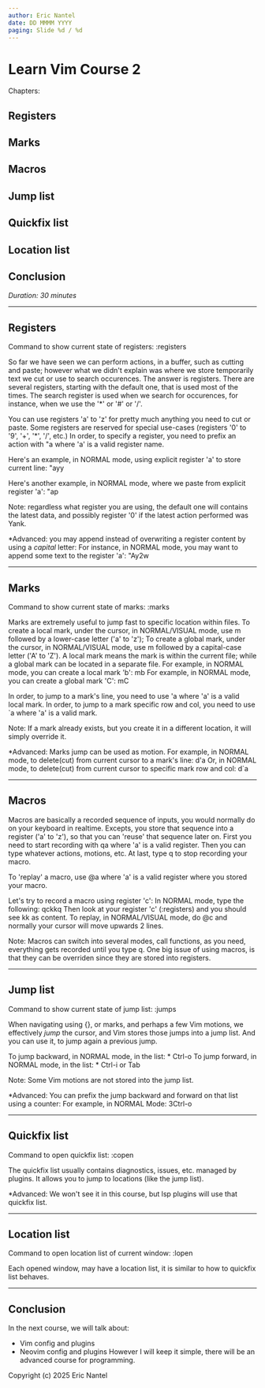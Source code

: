 ```yaml
---
author: Eric Nantel
date: DD MMMM YYYY
paging: Slide %d / %d
---
```


# Learn Vim Course 2

Chapters:
## Registers
## Marks
## Macros
## Jump list
## Quickfix list
## Location list
## Conclusion

_Duration: 30 minutes_

---

## Registers

Command to show current state of registers:
    :registers

So far we have seen we can perform actions, in a buffer, such as
cutting and paste; however what we didn't explain was where we store
temporarily text we cut or use to search occurences. The answer is
registers. There are several registers, starting with the default one,
that is used most of the times. The search register is used when we
search for occurences, for instance, when we use the '*' or '#' or '/'.

You can use registers 'a' to 'z' for pretty much anything you need to cut or paste.
Some registers are reserved for special use-cases (registers '0' to '9', '+', '*', '/', etc.)
In order, to specify a register, you need to prefix an action with "a where 'a' is a valid register name.

Here's an example, in NORMAL mode, using explicit register 'a' to store current line:
"ayy

Here's another example, in NORMAL mode, where we paste from explicit register 'a':
"ap

Note: regardless what register you are using, the default one will contains the latest data,
and possibly register '0' if the latest action performed was Yank.

*Advanced: you may append instead of overwriting a register content by using a _capital_ letter:
    For instance, in NORMAL mode, you may want to append some text to the register 'a':
        "Ay2w

---

## Marks

Command to show current state of marks:
    :marks

Marks are extremely useful to jump fast to specific location within files.
To create a local mark, under the cursor, in NORMAL/VISUAL mode, use m followed by a lower-case letter ('a' to 'z');
To create a global mark, under the cursor, in NORMAL/VISUAL mode, use m followed by a capital-case letter ('A' to 'Z').
A local mark means the mark is within the current file; while a global mark
can be located in a separate file.
For example, in NORMAL mode, you can create a local mark 'b':
    mb
For example, in NORMAL mode, you can create a global mark 'C':
    mC

In order, to jump to a mark's line, you need to use 'a where 'a' is a valid local mark.
In order, to jump to a mark specific row and col, you need to use `a where 'a' is a valid mark.

Note: If a mark already exists, but you create it in a different location, it will simply override it.

*Advanced: Marks jump can be used as motion.
    For example, in NORMAL mode, to delete(cut) from current cursor to a mark's line:
        d'a
    Or, in NORMAL mode, to delete(cut) from current cursor to specific mark row and col:
        d`a

---

## Macros

Macros are basically a recorded sequence of inputs, you would normally do on your keyboard in realtime.
Excepts, you store that sequence into a register ('a' to 'z'), so that you can 'reuse' that sequence later on.
First you need to start recording with qa where 'a' is a valid register.
Then you can type whatever actions, motions, etc.
At last, type q to stop recording your macro.

To 'replay' a macro, use @a where 'a' is a valid register where you stored your macro.

Let's try to record a macro using register 'c':
    In NORMAL mode, type the following:
        qckkq
    Then look at your register 'c' (:registers) and you should see kk as content.
    To replay, in NORMAL/VISUAL mode, do @c and normally your cursor will move upwards 2 lines.

Note: Macros can switch into several modes, call functions, as you need, everything gets recorded until you type q.
One big issue of using macros, is that they can be overriden since they are stored into registers.

---

## Jump list

Command to show current state of jump list:
    :jumps

When navigating using {}, or marks, and perhaps a few Vim motions, we effectively _jump_ the cursor, and Vim
stores those jumps into a jump list. And you can use it, to jump again a previous jump.

To jump backward, in NORMAL mode, in the list:
    * Ctrl-o
To jump forward, in NORMAL mode, in the list:
    * Ctrl-i or Tab

Note: Some Vim motions are not stored into the jump list.

*Advanced: You can prefix the jump backward and forward on that list using a counter:
    For example, in NORMAL Mode:
        3Ctrl-o

---

## Quickfix list

Command to open quickfix list:
    :copen

The quickfix list usually contains diagnostics, issues, etc. managed by plugins.
It allows you to jump to locations (like the jump list).

*Advanced: We won't see it in this course, but lsp plugins will use that quickfix list.

---

## Location list

Command to open location list of current window:
    :lopen

Each opened window, may have a location list, it is similar to how to quickfix list behaves.

---

## Conclusion

In the next course, we will talk about:
* Vim config and plugins
* Neovim config and plugins
However I will keep it simple, there will be an advanced course for programming.

Copyright (c) 2025 Eric Nantel
